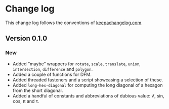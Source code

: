 # Change log
This change log follows the conventions of [keepachangelog.com](http://keepachangelog.com/).

## Version 0.1.0
### New
- Added “maybe” wrappers for `rotate`, `scale`, `translate`, `union`,
  `intersection`, `difference` and `polygon`.
- Added a couple of functions for DFM.
- Added threaded fasteners and a script showcasing a selection of these.
- Added `long-hex-diagonal` for computing the long diagonal of a hexagon
  from the short diagonal.
- Added a handful of constants and abbreviations of dubious value:
  √, sin, cos, π and τ.

[Unreleased]: https://github.com/veikman/scad-tarmi/compare/v0.1.0...HEAD
